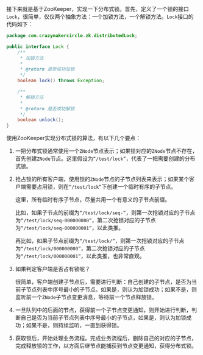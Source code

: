 接下来就是基于ZooKeeper，实现一下分布式锁。首先，定义了一个锁的接口`Lock`，很简单，仅仅两个抽象方法：一个加锁方法，一个解锁方法。`Lock`接口的代码如下：

```java
package com.crazymakercircle.zk.distributedLock;

public interface Lock {
    /**
     * 加锁方法
     *
     * @return 是否成功加锁
     */
    boolean lock() throws Exception;

    /**
     * 解锁方法
     *
     * @return 是否成功解锁
     */
    boolean unlock();
}
```

使用ZooKeeper实现分布式锁的算法，有以下几个要点：

1. 一把分布式锁通常使用一个`ZNode`节点表示；如果锁对应的`ZNode`节点不存在，首先创建`ZNode`节点。这里假设为`“/test/lock”`，代表了一把需要创建的分布式锁。

2. 抢占锁的所有客户端，使用锁的`ZNode`节点的子节点列表来表示；如果某个客户端需要占用锁，则在`“/test/lock”`下创建一个临时有序的子节点。

    这里，所有临时有序子节点，尽量共用一个有意义的子节点前缀。

    比如，如果子节点的前缀为`“/test/lock/seq-”`，则第一次抢锁对应的子节点为`“/test/lock/seq-000000000”`，第二次抢锁对应的子节点为`“/test/lock/seq-000000001”`，以此类推。

    再比如，如果子节点前缀为`“/test/lock/”`，则第一次抢锁对应的子节点为`“/test/lock/000000000”`，第二次抢锁对应的子节点为`“/test/lock/000000001”`，以此类推，也非常直观。

3. 如果判定客户端是否占有锁呢？

    很简单，客户端创建子节点后，需要进行判断：自己创建的子节点，是否为当前子节点列表中序号最小的子节点。如果是，则认为加锁成功；如果不是，则监听前一个`ZNode`子节点变更消息，等待前一个节点释放锁。

4. 一旦队列中的后面的节点，获得前一个子节点变更通知，则开始进行判断，判断自己是否为当前子节点列表中序号最小的子节点，如果是，则认为加锁成功；如果不是，则持续监听，一直到获得锁。

5. 获取锁后，开始处理业务流程。完成业务流程后，删除自己的对应的子节点，完成释放锁的工作，以方面后继节点能捕获到节点变更通知，获得分布式锁。